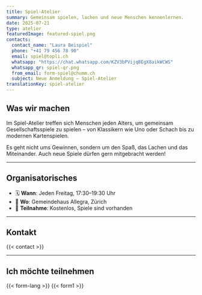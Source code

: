 ```yaml
---
title: Spiel-Atelier
summary: Gemeinsam spielen, lachen und neue Menschen kennenlernen.
date: 2025-07-21
type: atelier
featuredImage: featured-spiel.png
contacts:
  contact_name: "Laura Beispiel"
  phone: "+41 79 456 78 90"
  email: spiel@topli.ch
  whatsapp: "https://chat.whatsapp.com/KZV3bPVijqBEgX8aikWCWS"
  whatsapp_qr: spiel-qr.png
  from_email: form-spiel@chumm.ch
  subject: Neue Anmeldung – Spiel-Atelier
translationKey: spiel-atelier
---
```


## Was wir machen

Im Spiel-Atelier treffen sich Menschen jeden Alters, um gemeinsam Gesellschaftsspiele zu spielen – von Klassikern wie Uno oder Schach bis zu modernen Kartenspielen.

Es geht nicht ums Gewinnen, sondern um den Spaß, das Lachen und das Miteinander. Auch neue Spiele dürfen gern mitgebracht werden!

---

## Organisatorisches

- 🗓  **Wann**: Jeden Freitag, 17:30–19:30 Uhr  
- 📍 **Wo**: Gemeindehaus Allegra, Zürich  
- 💸 **Teilnahme**: Kostenlos, Spiele sind vorhanden

---

## Kontakt

{{< contact >}}

---

## Ich möchte teilnehmen

{{< form-lang >}}
{{< form1 >}}

